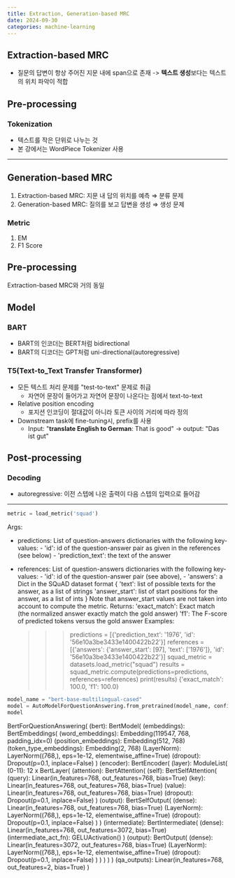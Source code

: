 ```yaml
---
title: Extraction, Generation-based MRC
date: 2024-09-30
categories: machine-learning
---
```


## Extraction-based MRC

- 질문의 답변이 항상 주어진 지문 내에 span으로 존재 -> **텍스트 생성**보다는 텍스트의 위치 파악이 적합

## Pre-processing

### Tokenization

- 텍스트를 작은 단위로 나누는 것
- 본 강에서는 WordPiece Tokenizer 사용

---

## Generation-based MRC

1. Extraction-based MRC: 지문 내 답의 위치를 예측 ⇒ 분류 문제
2. Generation-based MRC: 질의를 보고 답변을 생성 ⇒ 생성 문제

### Metric

1. EM
2. F1 Score

## Pre-processing

Extraction-based MRC와 거의 동일

## Model

### BART

- BART의 인코더는 BERT처럼 bidirectional
- BART의 디코더는 GPT처럼 uni-directional(autoregressive)

### T5(Text-to_Text Transfer Transformer)

- 모든 텍스트 처리 문제를 "test-to-text" 문제로 취급
  - 자연어 문장이 들어가고 자연어 문장이 나온다는 점에서 text-to-text
- Relative position encoding
  - 포지션 인코딩이 절대값이 아니라 토큰 사이의 거리에 따라 정의
- Downstream task에 fine-tuning시, prefix를 사용
  - Input: "**translate English to German**: That is good" → output: "Das ist gut"

## Post-processing

### Decoding

- autoregressive: 이전 스텝에 나온 출력이 다음 스텝의 입력으로 들어감

---
```python
metric = load_metric('squad')
```

Args:
  - predictions: List of question-answers dictionaries with the following key-values:
        - 'id': id of the question-answer pair as given in the references (see below)
        - 'prediction_text': the text of the answer
  - references: List of question-answers dictionaries with the following key-values:
        - 'id': id of the question-answer pair (see above),
        - 'answers': a Dict in the SQuAD dataset format
            {
                'text': list of possible texts for the answer, as a list of strings
                'answer_start': list of start positions for the answer, as a list of ints
            }
            Note that answer_start values are not taken into account to compute the metric.
Returns:
    'exact_match': Exact match (the normalized answer exactly match the gold answer)
    'f1': The F-score of predicted tokens versus the gold answer
Examples:

    >>> predictions = [{'prediction_text': '1976', 'id': '56e10a3be3433e1400422b22'}]
    >>> references = [{'answers': {'answer_start': [97], 'text': ['1976']}, 'id': '56e10a3be3433e1400422b22'}]
    >>> squad_metric = datasets.load_metric("squad")
    >>> results = squad_metric.compute(predictions=predictions, references=references)
    >>> print(results)
    {'exact_match': 100.0, 'f1': 100.0}

```python
model_name = "bert-base-multilingual-cased"
model = AutoModelForQuestionAnswering.from_pretrained(model_name, config=config)
model
```
BertForQuestionAnswering(
  (bert): BertModel(
    (embeddings): BertEmbeddings(
      (word_embeddings): Embedding(119547, 768, padding_idx=0)
      (position_embeddings): Embedding(512, 768)
      (token_type_embeddings): Embedding(2, 768)
      (LayerNorm): LayerNorm((768,), eps=1e-12, elementwise_affine=True)
      (dropout): Dropout(p=0.1, inplace=False)
    )
    (encoder): BertEncoder(
      (layer): ModuleList(
        (0-11): 12 x BertLayer(
          (attention): BertAttention(
            (self): BertSelfAttention(
              (query): Linear(in_features=768, out_features=768, bias=True)
              (key): Linear(in_features=768, out_features=768, bias=True)
              (value): Linear(in_features=768, out_features=768, bias=True)
              (dropout): Dropout(p=0.1, inplace=False)
            )
            (output): BertSelfOutput(
              (dense): Linear(in_features=768, out_features=768, bias=True)
              (LayerNorm): LayerNorm((768,), eps=1e-12, elementwise_affine=True)
              (dropout): Dropout(p=0.1, inplace=False)
            )
          )
          (intermediate): BertIntermediate(
            (dense): Linear(in_features=768, out_features=3072, bias=True)
            (intermediate_act_fn): GELUActivation()
          )
          (output): BertOutput(
            (dense): Linear(in_features=3072, out_features=768, bias=True)
            (LayerNorm): LayerNorm((768,), eps=1e-12, elementwise_affine=True)
            (dropout): Dropout(p=0.1, inplace=False)
          )
        )
      )
    )
  )
  (qa_outputs): Linear(in_features=768, out_features=2, bias=True)
)